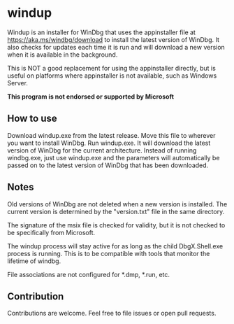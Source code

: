 # windup

Windup is an installer for WinDbg that uses the appinstaller file at https://aka.ms/windbg/download to install the latest version of WinDbg. It also checks for updates each time it is run and will download a new version when it is available in the background.

This is NOT a good replacement for using the appinstaller directly, but is useful on platforms where appinstaller is not available, such as Windows Server.

**This program is not endorsed or supported by Microsoft**

## How to use

Download windup.exe from the latest release. Move this file to wherever you want to install WinDbg. Run windup.exe. It will download the latest version of WinDbg for the current architecture. Instead of running windbg.exe, just use windup.exe and the parameters will automatically be passed on to the latest version of WinDbg that has been downloaded.

## Notes

Old versions of WinDbg are not deleted when a new version is installed. The current version is determined by the "version.txt" file in the same directory.

The signature of the msix file is checked for validity, but it is not checked to be specifically from Microsoft.

The windup process will stay active for as long as the child DbgX.Shell.exe process is running. This is to be compatible with tools that monitor the lifetime of windbg.

File associations are not configured for *.dmp, *.run, etc.

## Contribution

Contributions are welcome. Feel free to file issues or open pull requests.
